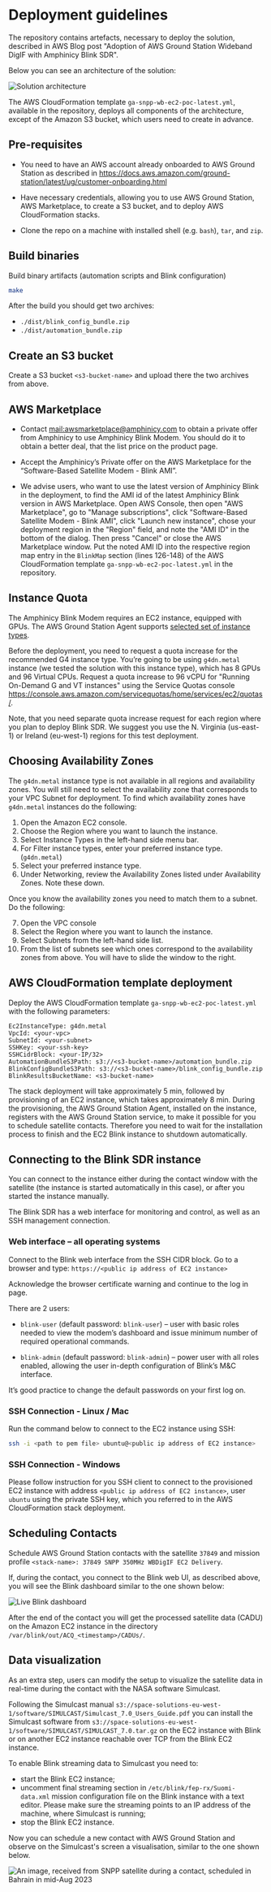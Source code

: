 # Deployment guidelines

The repository contains artefacts, necessary to deploy the solution, described in AWS Blog post "Adoption of AWS Ground Station Wideband DigIF with Amphinicy Blink SDR".

Below you can see an architecture of the solution:

![Solution architecture](architecture.png "Solution architecture")

The AWS CloudFormation template `ga-snpp-wb-ec2-poc-latest.yml`, available in the repository, deploys all components of the architecture, except of the Amazon S3 bucket, which users need to create in advance.

## Pre-requisites

* You need to have an AWS account already onboarded to AWS Ground Station as described in <https://docs.aws.amazon.com/ground-station/latest/ug/customer-onboarding.html>

* Have necessary credentials, allowing you to use AWS Ground Station, AWS Marketplace, to create a S3 bucket, and to deploy AWS CloudFormation stacks.

* Clone the repo on a machine with installed shell (e.g. `bash`), `tar`, and `zip`.

## Build binaries

Build binary artifacts (automation scripts and Blink configuration)

```bash
make
```

After the build you should get two archives:

* `./dist/blink_config_bundle.zip`
* `./dist/automation_bundle.zip`

## Create an S3 bucket

Create a S3 bucket `<s3-bucket-name>` and upload there the two archives from above.

## AWS Marketplace

* Contact <mail:awsmarketplace@amphinicy.com> to obtain a private offer from Amphinicy to use Amphinicy Blink Modem. You should do it to obtain a better deal, that the list price on the product page.

* Accept the Amphinicy’s Private offer on the AWS Marketplace for the “Software-Based Satellite Modem - Blink AMI”.

* We advise users, who want to use the latest version of Amphinicy Blink in the deployment, to find the AMI id of the latest Amphinicy Blink version in AWS Marketplace. Open AWS Console, then open "AWS Marketplace", go to "Manage subscriptions", click "Software-Based Satellite Modem - Blink AMI", click "Launch new instance", chose your deployment region in the "Region" field, and note the "AMI ID" in the bottom of the dialog. Then press "Cancel" or close the AWS Marketplace window. Put the noted AMI ID into the respective region map entry in the `BlinkMap` section (lines 126-148) of the AWS CloudFormation template `ga-snpp-wb-ec2-poc-latest.yml` in the repository.

## Instance Quota

The Amphinicy Blink Modem requires an EC2 instance, equipped with GPUs. The AWS Ground Station Agent supports [selected set of instance types](https://docs.aws.amazon.com/ground-station/latest/ug/agent-requirements.htm).

Before the deployment, you need to request a quota increase for the recommended G4 instance type. You’re going to be using `g4dn.metal` instance (we tested the solution with this instance type), which has 8 GPUs and 96 Virtual CPUs. Request a quota increase to 96 vCPU for "Running On-Demand G and VT instances" using the Service Quotas console <https://console.aws.amazon.com/servicequotas/home/services/ec2/quotas/>.

Note, that you need separate quota increase request for each region where you plan to deploy Blink SDR. We suggest you use the N. Virginia (us-east-1) or Ireland (eu-west-1) regions for this test deployment.

## Choosing Availability Zones

The `g4dn.metal` instance type is not available in all regions and availability zones. You will still need to select the availability zone that corresponds to your VPC Subnet for deployment. To find which availability zones have `g4dn.metal` instances do the following:

1. Open the Amazon EC2 console.
2. Choose the Region where you want to launch the instance.
3. Select Instance Types in the left-hand side menu bar.
4. For Filter instance types, enter your preferred instance type. (`g4dn.metal`)
5. Select your preferred instance type.
6. Under Networking, review the Availability Zones listed under Availability Zones. Note these down.

Once you know the availability zones you need to match them to a subnet. Do the following:

7. Open the VPC console
8. Select the Region where you want to launch the instance.
9. Select Subnets from the left-hand side list.
10.	From the list of subnets see which ones correspond to the availability zones from above. You will have to slide the window to the right.

## AWS CloudFormation template deployment

Deploy the AWS CloudFormation template `ga-snpp-wb-ec2-poc-latest.yml` with the following parameters:

```text
Ec2InstanceType: g4dn.metal
VpcId: <your-vpc>
SubnetId: <your-subnet>
SSHKey: <your-ssh-key>
SSHCidrBlock: <your-IP/32>
AutomationBundleS3Path: s3://<s3-bucket-name>/automation_bundle.zip
BlinkConfigBundleS3Path: s3://<s3-bucket-name>/blink_config_bundle.zip
BlinkResultsBucketName: <s3-bucket-name>
```

The stack deployment will take approximately 5 min, followed by provisioning of an EC2 instance, which takes approximately 8 min. During the provisioning, the AWS Ground Station Agent, installed on the instance, registers with the AWS Ground Station service, to make it possible for you to schedule satellite contacts. Therefore you need to wait for the installation process to finish and the EC2 Blink instance to shutdown automatically.

## Connecting to the Blink SDR instance

You can connect to the instance either during the contact window with the satellite (the instance is started automatically in this case), or after you started the instance manually.

The Blink SDR has a web interface for monitoring and control, as well as an SSH management connection.

### Web interface – all operating systems

Connect to the Blink web interface from the SSH CIDR block. Go to a browser and type: `https://<public ip address of EC2 instance>`

Acknowledge the browser certificate warning and continue to the log in page.

There are 2 users:

* `blink-user` (default password: `blink-user`) – user with basic roles needed to view the modem’s dashboard and issue minimum number of required operational commands.

* `blink-admin` (default password: `blink-admin`) – power user with all roles enabled, allowing the user in-depth configuration of Blink’s M&C interface.

It’s good practice to change the default passwords on your first log on.

### SSH Connection - Linux / Mac

Run the command below to connect to the EC2 instance using SSH:

```bash
ssh -i <path to pem file> ubuntu@<public ip address of EC2 instance>
```

### SSH Connection - Windows

Please follow instruction for you SSH client to connect to the provisioned EC2 instance with address `<public ip address of EC2 instance>`, user `ubuntu` using the private SSH key, which you referred to in the AWS CloudFormation stack deployment.

## Scheduling Contacts

Schedule AWS Ground Station contacts with the satellite `37849` and mission profile `<stack-name>: 37849 SNPP 350MHz WBDigIF EC2 Delivery`.

If, during the contact, you connect to the Blink web UI, as described above, you will see the Blink dashboard similar to the one shown below:

![Live Blink dashboard](blink.png "Live Blink dashboard")

After the end of the contact you will get the processed satellite data (CADU) on the Amazon EC2 instance in the directory `/var/blink/out/ACQ_<timestamp>/CADUs/`.

## Data visualization

As an extra step, users can modify the setup to visualize the satellite data in real-time during the contact with the NASA software Simulcast.

Following the Simulcast manual `s3://space-solutions-eu-west-1/software/SIMULCAST/Simulcast_7.0_Users_Guide.pdf` you can install the Simulcast software from `s3://space-solutions-eu-west-1/software/SIMULCAST/SIMULCAST_7.0.tar.gz` on the EC2 instance with Blink or on another EC2 instance reachable over TCP from the Blink EC2 instance.

To enable Blink streaming data to Simulcast you need to:

* start the Blink EC2 instance;
* uncomment final streaming section in `/etc/blink/fep-rx/Suomi-data.xml` mission configuration file on the Blink instance with a text editor. Please make sure the streaming points to an IP address of the machine, where Simulcast is running;
* stop the Blink EC2 instance.

Now you can schedule a new contact with AWS Ground Station and observe on the Simulcast's screen a visualisation, similar to the one shown below.

![An image, received from SNPP satellite during a contact, scheduled in Bahrain in mid-Aug 2023](result.jpeg "An image, received from SNPP satellite during a contact, scheduled in Bahrain in mid-Aug 2023")
